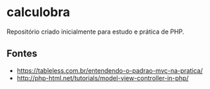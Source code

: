 # calculobra
Repositório criado inicialmente para estudo e prática de PHP.

## Fontes
- https://tableless.com.br/entendendo-o-padrao-mvc-na-pratica/
- http://php-html.net/tutorials/model-view-controller-in-php/
